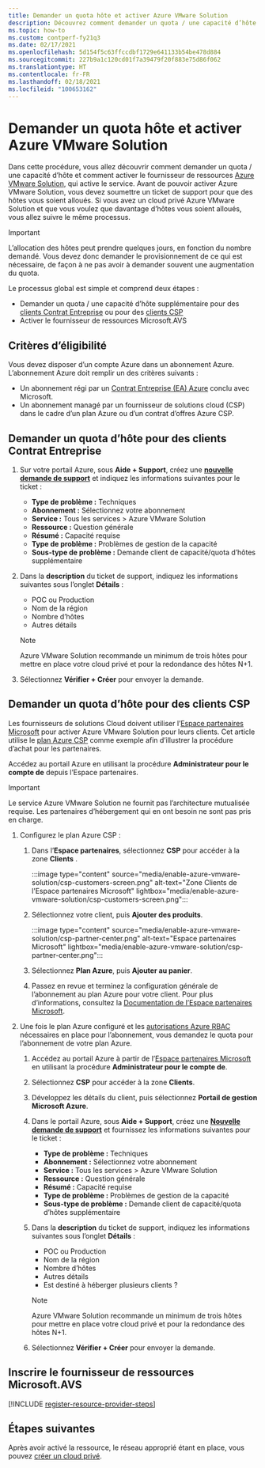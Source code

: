```yaml
---
title: Demander un quota hôte et activer Azure VMware Solution
description: Découvrez comment demander un quota / une capacité d’hôte et activer le fournisseur de ressources Azure VMware Solution. Vous pouvez également demander plus d’hôtes dans un cloud privé Azure VMware Solution.
ms.topic: how-to
ms.custom: contperf-fy21q3
ms.date: 02/17/2021
ms.openlocfilehash: 5d154f5c63ffccdbf1729e641133b54be478d884
ms.sourcegitcommit: 227b9a1c120cd01f7a39479f20f883e75d86f062
ms.translationtype: HT
ms.contentlocale: fr-FR
ms.lasthandoff: 02/18/2021
ms.locfileid: "100653162"
---
```

# <a name="request-host-quota-and-enable-azure-vmware-solution"></a>Demander un quota hôte et activer Azure VMware Solution

Dans cette procédure, vous allez découvrir comment demander un quota / une capacité d’hôte et comment activer le fournisseur de ressources [Azure VMware Solution](introduction.md), qui active le service. Avant de pouvoir activer Azure VMware Solution, vous devez soumettre un ticket de support pour que des hôtes vous soient alloués. Si vous avez un cloud privé Azure VMware Solution et que vous voulez que davantage d’hôtes vous soient alloués, vous allez suivre le même processus.

>[!IMPORTANT]
>L’allocation des hôtes peut prendre quelques jours, en fonction du nombre demandé.  Vous devez donc demander le provisionnement de ce qui est nécessaire, de façon à ne pas avoir à demander souvent une augmentation du quota.


Le processus global est simple et comprend deux étapes :
- Demander un quota / une capacité d’hôte supplémentaire pour des [clients Contrat Entreprise](#request-host-quota-for-ea-customers) ou pour des [clients CSP](#request-host-quota-for-csp-customers) 
- Activer le fournisseur de ressources Microsoft.AVS

## <a name="eligibility-criteria"></a>Critères d’éligibilité

Vous devez disposer d’un compte Azure dans un abonnement Azure. L’abonnement Azure doit remplir un des critères suivants :

- Un abonnement régi par un [Contrat Entreprise (EA) Azure](../cost-management-billing/manage/ea-portal-agreements.md) conclu avec Microsoft.
- Un abonnement managé par un fournisseur de solutions cloud (CSP) dans le cadre d’un plan Azure ou d’un contrat d’offres Azure CSP.

## <a name="request-host-quota-for-ea-customers"></a>Demander un quota d’hôte pour des clients Contrat Entreprise

1. Sur votre portail Azure, sous **Aide + Support**, créez une **[nouvelle demande de support](https://rc.portal.azure.com/#create/Microsoft.Support)** et indiquez les informations suivantes pour le ticket :
   - **Type de problème :** Techniques
   - **Abonnement :** Sélectionnez votre abonnement
   - **Service :** Tous les services > Azure VMware Solution
   - **Ressource :** Question générale 
   - **Résumé :** Capacité requise
   - **Type de problème :** Problèmes de gestion de la capacité
   - **Sous-type de problème :** Demande client de capacité/quota d’hôtes supplémentaire

1. Dans la **description** du ticket de support, indiquez les informations suivantes sous l’onglet **Détails** :

   - POC ou Production 
   - Nom de la région
   - Nombre d’hôtes
   - Autres détails

   >[!NOTE]
   >Azure VMware Solution recommande un minimum de trois hôtes pour mettre en place votre cloud privé et pour la redondance des hôtes N+1. 

1. Sélectionnez **Vérifier + Créer** pour envoyer la demande.


## <a name="request-host-quota-for-csp-customers"></a>Demander un quota d’hôte pour des clients CSP 

Les fournisseurs de solutions Cloud doivent utiliser l’[Espace partenaires Microsoft](https://partner.microsoft.com) pour activer Azure VMware Solution pour leurs clients. Cet article utilise le [plan Azure CSP](/partner-center/azure-plan-lp) comme exemple afin d’illustrer la procédure d’achat pour les partenaires.

Accédez au portail Azure en utilisant la procédure **Administrateur pour le compte de** depuis l’Espace partenaires.

>[!IMPORTANT] 
>Le service Azure VMware Solution ne fournit pas l’architecture mutualisée requise. Les partenaires d’hébergement qui en ont besoin ne sont pas pris en charge. 

1. Configurez le plan Azure CSP :

   1. Dans l’**Espace partenaires**, sélectionnez **CSP** pour accéder à la zone **Clients** .
   
      :::image type="content" source="media/enable-azure-vmware-solution/csp-customers-screen.png" alt-text="Zone Clients de l’Espace partenaires Microsoft" lightbox="media/enable-azure-vmware-solution/csp-customers-screen.png":::
   
   1. Sélectionnez votre client, puis **Ajouter des produits**.
   
      :::image type="content" source="media/enable-azure-vmware-solution/csp-partner-center.png" alt-text="Espace partenaires Microsoft" lightbox="media/enable-azure-vmware-solution/csp-partner-center.png":::
   
   1. Sélectionnez **Plan Azure**, puis **Ajouter au panier**. 
   
   1. Passez en revue et terminez la configuration générale de l’abonnement au plan Azure pour votre client. Pour plus d’informations, consultez la [Documentation de l’Espace partenaires Microsoft](/partner-center/azure-plan-manage).

1. Une fois le plan Azure configuré et les [autorisations Azure RBAC](/partner-center/azure-plan-manage) nécessaires en place pour l’abonnement, vous demandez le quota pour l’abonnement de votre plan Azure. 

   1. Accédez au portail Azure à partir de l’[Espace partenaires Microsoft](https://partner.microsoft.com) en utilisant la procédure **Administrateur pour le compte de**.
   
   1. Sélectionnez **CSP** pour accéder à la zone **Clients**.
   
   1. Développez les détails du client, puis sélectionnez **Portail de gestion Microsoft Azure**.
   
   1. Dans le portail Azure, sous **Aide + Support**, créez une **[Nouvelle demande de support](https://rc.portal.azure.com/#create/Microsoft.Support)** et fournissez les informations suivantes pour le ticket :
      - **Type de problème :** Techniques
      - **Abonnement :** Sélectionnez votre abonnement
      - **Service :** Tous les services > Azure VMware Solution
      - **Ressource :** Question générale 
      - **Résumé :** Capacité requise
      - **Type de problème :** Problèmes de gestion de la capacité
      - **Sous-type de problème :** Demande client de capacité/quota d’hôtes supplémentaire
   
   1. Dans la **description** du ticket de support, indiquez les informations suivantes sous l’onglet **Détails** :
   
      - POC ou Production 
      - Nom de la région
      - Nombre d’hôtes
      - Autres détails
      - Est destiné à héberger plusieurs clients ?
   
      >[!NOTE]
      >Azure VMware Solution recommande un minimum de trois hôtes pour mettre en place votre cloud privé et pour la redondance des hôtes N+1. 
   
   1. Sélectionnez **Vérifier + Créer** pour envoyer la demande.

## <a name="register-the-microsoftavs-resource-provider"></a>Inscrire le fournisseur de ressources **Microsoft.AVS**

[!INCLUDE [register-resource-provider-steps](includes/register-resource-provider-steps.md)]


## <a name="next-steps"></a>Étapes suivantes

Après avoir activé la ressource, le réseau approprié étant en place, vous pouvez [créer un cloud privé](tutorial-create-private-cloud.md).
